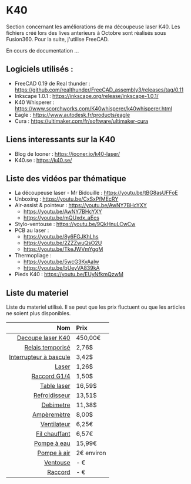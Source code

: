 # K40

Section concernant les améliorations de ma découpeuse laser K40. Les fichiers créé lors des lives anterieurs à Octobre sont réalisés sous Fusion360. Pour la suite, j'utilise FreeCAD.

En cours de documentation ...

## Logiciels utilisés :

- FreeCAD 0.19 de Real thunder : https://github.com/realthunder/FreeCAD_assembly3/releases/tag/0.11
- Inkscape 1.0.1 : https://inkscape.org/release/inkscape-1.0.1/
- K40 Whisperer : https://www.scorchworks.com/K40whisperer/k40whisperer.html
- Eagle : https://www.autodesk.fr/products/eagle
- Cura : https://ultimaker.com/fr/software/ultimaker-cura

## Liens interessants sur la K40

- Blog de Iooner : https://iooner.io/k40-laser/
- K40.se : https://k40.se/

## Liste des vidéos par thématique

- La découpeuse laser - Mr Bidouille : https://youtu.be/tBG8asUFFoE
- Unboxing : https://youtu.be/CxSxPfMEcRY
- Air-assist & pointeur : https://youtu.be/AwNY7BHcYXY
    - https://youtu.be/AwNY7BHcYXY
    - https://youtu.be/mQUxdx_aEcs
- Stylo-ventouse : https://youtu.be/9QkHnuLCwCw
- PCB au laser :
    - https://youtu.be/8y6FGJKhLhs
    - https://youtu.be/2ZZZwuQsO2U
    - https://youtu.be/TkeJWVmYgqM
- Thermopliage :
    - https://youtu.be/5wcG3KvAalw
    - https://youtu.be/bUeyVA839kA
- Pieds K40 : https://youtu.be/EUyNfkmQzwM

## Liste du materiel

Liste du materiel utilisé. Il se peut que les prix fluctuent ou que les articles ne soient plus disponibles.

| Nom | Prix |
|--:|:--|
| [Decoupe laser K40](https://www.amazon.fr/gp/product/B07S7ZB78P/ref=ppx_yo_dt_b_asin_title_o02_s00?ie=UTF8&psc=1) | 450,00€ |
| [Relais temporisé](https://www.aliexpress.com/item/AC-110V-220V-12V-Digital-Time-Delay-Relay-Dual-LED-Display-Cycle-Timer-Control-Switch-Adjustable/32956193400.html?spm=a2g0s.9042311.0.0.27426c37Mf47Zz) | 2,76$ |
| [Interrupteur à bascule](https://www.aliexpress.com/item/5Pcs-SCI-R13-402A-Round-2Pin-ON-OFF-SPST-2Position-Toggle-Switch-3A-250VAC/32833028230.html?spm=a2g0s.9042311.0.0.27426c37Mf47Zz) | 3,42$ |
| [Laser](https://www.aliexpress.com/item/650nm-5mW-Red-Point-Line-Cross-Laser-Module-Head-Glass-Lens-Focusable-Focus-Adjustable-Laser-Diode/32970959152.html?spm=a2g0s.9042311.0.0.27426c37Mf47Zz) | 1,26$ |
| [Raccord G1/4](https://www.aliexpress.com/item/2-Pcs-G1-4-Water-Cooling-Flexible-Hose-Tubing-Fitting-Connector-for-ID-6-10mm-Soft/32598758079.html?spm=a2g0s.9042311.0.0.27426c37Mf47Zz) | 1,50$ |
| [Table laser](https://www.aliexpress.com/item/Laser-Enquipment-Parts-Honeycomb-Working-Table-For-CO2-Laser-Engraver-Cutting-Machine-Shenhui-SH-K40-Stamp/32603523206.html?spm=a2g0s.9042311.0.0.27426c37Mf47Zz) | 16,59$ |
| [Refroidisseur](https://www.aliexpress.com/item/240mm-10-Tubes-Aluminum-alloy-Computer-Radiator-Water-Cooling-Cooler-For-CPU-Heatsink-Exchanger-CPU-Heat/33058497883.html?spm=a2g0s.9042311.0.0.27426c37Mf47Zz) | 13,51$ |
| [Debimetre](https://www.aliexpress.com/item/LED-Thermometer-3-Way-Flow-Meter-For-Water-Cooling-Liquid-Cooler-System-2-Barbs/32822267913.html?spm=a2g0s.9042311.0.0.27426c37Mf47Zz) | 11,38$ |
| [Ampèremètre](https://www.aliexpress.com/item/DC-Ampere-Meter-30mA-85C17-0-30-milliampere-Amp-Analog-Panel-Meter-Current-Ammeter-Co2-Laser/32602637262.html?spm=a2g0s.9042311.0.0.27426c37Mf47Zz) | 8,00$ |
| [Ventilateur](https://www.amazon.fr/gp/product/B002KTVFTE/ref=ppx_yo_dt_b_asin_title_o03_s00?ie=UTF8&psc=1) | 6,25€ |
| [Fil chauffant](https://www.amazon.fr/gp/product/B01BWAZ5EM/ref=ppx_yo_dt_b_asin_title_o03_s00?ie=UTF8&psc=1) | 6,57€ |
| [Pompe à eau](https://www.amazon.fr/gp/product/B01GH82S9O/ref=ppx_yo_dt_b_asin_title_o04_s00?ie=UTF8&psc=1) | 15,99€ |
| [Pompe à air](https://fr.aliexpress.com/item/4000963249751.html) | 2€ environ |
| [Ventouse](https://fr.aliexpress.com/item/32752677078.html) | - € |
| [Raccord](https://fr.aliexpress.com/item/32951263788.html) | - € |
